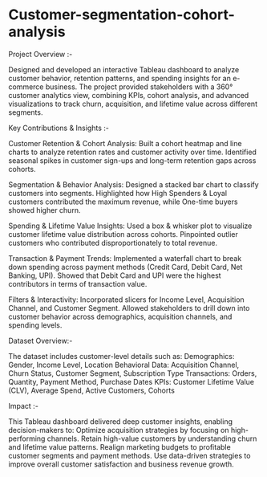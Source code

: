 # Customer-segmentation-cohort-analysis
Project Overview :-

Designed and developed an interactive Tableau dashboard to analyze customer behavior, retention patterns, and spending insights for an e-commerce business. The project provided stakeholders with a 360° customer analytics view, combining KPIs, cohort analysis, and advanced visualizations to track churn, acquisition, and lifetime value across different segments.

Key Contributions & Insights :- 

Customer Retention & Cohort Analysis: Built a cohort heatmap and line charts to analyze retention rates and customer activity over time. Identified seasonal spikes in customer sign-ups and long-term retention gaps across cohorts.

Segmentation & Behavior Analysis: Designed a stacked bar chart to classify customers into segments. Highlighted how High Spenders & Loyal customers contributed the maximum revenue, while One-time buyers showed higher churn.

Spending & Lifetime Value Insights: Used a box & whisker plot to visualize customer lifetime value distribution across cohorts. Pinpointed outlier customers who contributed disproportionately to total revenue.

Transaction & Payment Trends: Implemented a waterfall chart to break down spending across payment methods (Credit Card, Debit Card, Net Banking, UPI). Showed that Debit Card and UPI were the highest contributors in terms of transaction value.

Filters & Interactivity: Incorporated slicers for Income Level, Acquisition Channel, and Customer Segment. Allowed stakeholders to drill down into customer behavior across demographics, acquisition channels, and spending levels.

Dataset Overview:- 

The dataset includes customer-level details such as:
Demographics: Gender, Income Level, Location
Behavioral Data: Acquisition Channel, Churn Status, Customer Segment, Subscription Type
Transactions: Orders, Quantity, Payment Method, Purchase Dates
KPIs: Customer Lifetime Value (CLV), Average Spend, Active Customers, Cohorts

Impact :- 

This Tableau dashboard delivered deep customer insights, enabling decision-makers to:
Optimize acquisition strategies by focusing on high-performing channels.
Retain high-value customers by understanding churn and lifetime value patterns.
Realign marketing budgets to profitable customer segments and payment methods.
Use data-driven strategies to improve overall customer satisfaction and business revenue growth.
